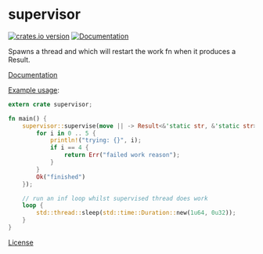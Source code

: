 # supervisor
[![crates.io version](https://img.shields.io/crates/v/supervisor.svg)](https://crates.io/crates/supervisor)
[![Documentation](https://docs.rs/supervisor/badge.svg)](https://docs.rs/supervisor)

Spawns a thread and which will restart the work fn when it produces a Result.

[Documentation](https://docs.rs/supervisor)

[Example usage](https://github.com/mount-research/supervisor/blob/master/examples/simple.rs):
```rust
extern crate supervisor;

fn main() {
    supervisor::supervise(move || -> Result<&'static str, &'static str> {
        for i in 0 .. 5 {
            println!("trying: {}", i);
            if i == 4 {
                return Err("failed work reason");
            }
        }
        Ok("finished")
    });

    // run an inf loop whilst supervised thread does work
    loop {
        std::thread::sleep(std::time::Duration::new(1u64, 0u32));
    }
}
```

[License](https://github.com/mount-research/supervisor/blob/master/LICENSE.md)
